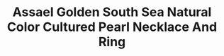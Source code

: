 ---
title: Assael Golden South Sea Natural Color Cultured Pearl Necklace And Ring
description: |
  Incredibly glamorous, this Golden South Sea Pearl Necklace and Ring set shimmers. Each pearl is naturally colored and perfectly matched, for a timeless statement.
specs: |
  RING: 14.9mm Golden South Sea Natural Color Cultured Pearl, 4.87 carats of Yellow marquise-cut Diamonds and 0.68 carats of White Diamonds, set in 18K White and Yellow Gold.

  NECKLACE: 12.0 - 15.5mm Golden South Sea Natural Color Cultured Pearls.
images:
  - assael-golden-south-sea-natural-color-cultured-pearl-necklace-and-ring.png
category: Classic Assael
tags:
  - necklaces
  - rings
---